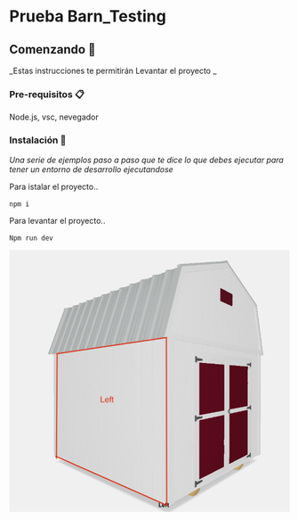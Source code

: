 # Prueba Barn_Testing 

## Comenzando 🚀

_Estas instrucciones te permitirán Levantar el proyecto _

### Pre-requisitos 📋

Node.js, 
vsc,
nevegador

### Instalación 🔧

_Una serie de ejemplos paso a paso que te dice lo que debes ejecutar para tener un entorno de desarrollo ejecutandose_

Para istalar el proyecto..
```
npm i 
```
Para levantar el proyecto..

```
Npm run dev
```
![Proyecto](./public/img.png)



